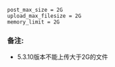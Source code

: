 ```
post_max_size = 2G
upload_max_filesize = 2G
memory_limit = 2G
```

### 备注:
* 5.3.10版本不能上传大于2G的文件
